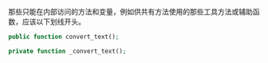 那些只能在内部访问的方法和变量，例如供共有方法使用的那些工具方法或辅助函数，应该以下划线开头。

```PHP
public function convert_text();

private function _convert_text();

```